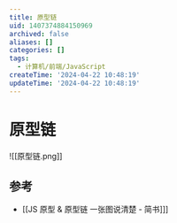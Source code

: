 ```yaml
---
title: 原型链
uid: 1407374884150969
archived: false
aliases: []
categories: []
tags:
  - 计算机/前端/JavaScript
createTime: '2024-04-22 10:48:19'
updateTime: '2024-04-22 10:48:19'
---
```


# 原型链

![[原型链.png]]

## 参考

- [[JS 原型 & 原型链 一张图说清楚 - 简书]]]
